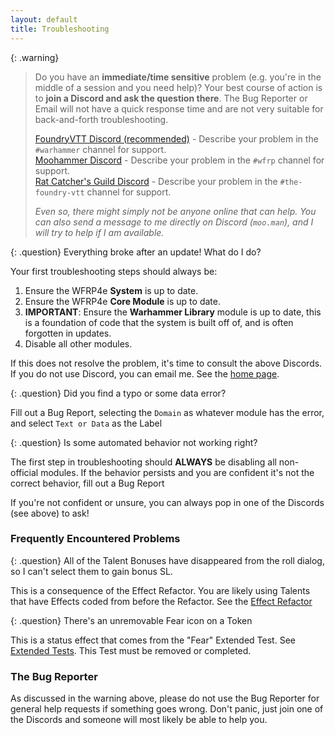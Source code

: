 ```yaml
---
layout: default
title: Troubleshooting
---
```


{: .warning}
> Do you have an **immediate/time sensitive** problem (e.g. you're in the middle of a session and you need help)? Your best course of action is to **join a Discord and ask the question there**. The Bug Reporter or Email will not have a quick response time and are not very suitable for back-and-forth troubleshooting.  
>
> [FoundryVTT Discord (recommended)](https://discord.gg/foundryvtt) - Describe your problem in the `#warhammer` channel for support.  
> [Moohammer Discord](https://discord.gg/GrMcdeDHh8) - Describe your problem in the `#wfrp` channel for support.  
> [Rat Catcher's Guild Discord](https://discord.gg/key8RMSCSb) - Describe your problem in the `#the-foundry-vtt` channel for support.  
>
> *Even so, there might simply not be anyone online that can help. You can also send a message to me directly on Discord (`moo.man`), and I will try to help if I am available.*

{: .question}
Everything broke after an update! What do I do?

Your first troubleshooting steps should always be:

1. Ensure the WFRP4e **System** is up to date. 
2. Ensure the WFRP4e **Core Module** is up to date.
3. **IMPORTANT**: Ensure the **Warhammer Library** module is up to date, this is a foundation of code that the system is built off of, and is often forgotten in updates. 
4. Disable all other modules.

If this does not resolve the problem, it's time to consult the above Discords. If you do not use Discord, you can email me. See the [home page](./home.md).

{: .question}
Did you find a typo or some data error?

Fill out a Bug Report, selecting the `Domain` as whatever module has the error, and select `Text or Data` as the Label

{: .question}
Is some automated behavior not working right?

The first step in troubleshooting should **ALWAYS** be disabling all non-official modules. If the behavior persists and you are confident it's not the correct behavior, fill out a Bug Report

If you're not confident or unsure, you can always pop in one of the Discords (see above) to ask!

### Frequently Encountered Problems

{: .question}
All of the Talent Bonuses have disappeared from the roll dialog, so I can't select them to gain bonus SL.

This is a consequence of the Effect Refactor. You are likely using Talents that have Effects coded from before the Refactor. See the [Effect Refactor](./effects/effect-refactor#tldr-what-should-i-do-so-my-game-doesnt-break)

{: .question}
There's an unremovable Fear icon on a Token

This is a status effect that comes from the "Fear" Extended Test. See [Extended Tests](./basics/actor-tabs/skills.md). This Test must be removed or completed. 

### The Bug Reporter

As discussed in the warning above, please do not use the Bug Reporter for general help requests if something goes wrong. Don't panic, just join one of the Discords and someone will most likely be able to help you. 
